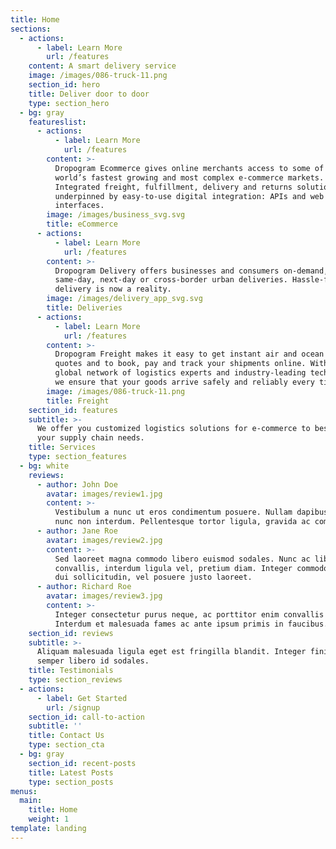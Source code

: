 ```yaml
---
title: Home
sections:
  - actions:
      - label: Learn More
        url: /features
    content: A smart delivery service
    image: /images/086-truck-11.png
    section_id: hero
    title: Deliver door to door
    type: section_hero
  - bg: gray
    featureslist:
      - actions:
          - label: Learn More
            url: /features
        content: >-
          Dropogram Ecommerce gives online merchants access to some of the
          world’s fastest growing and most complex e-commerce markets.
          Integrated freight, fulfillment, delivery and returns solutions,
          underpinned by easy-to-use digital integration: APIs and web
          interfaces.
        image: /images/business_svg.svg
        title: eCommerce
      - actions:
          - label: Learn More
            url: /features
        content: >-
          Dropogram Delivery offers businesses and consumers on-demand,
          same-day, next-day or cross-border urban deliveries. Hassle-free
          delivery is now a reality.
        image: /images/delivery_app_svg.svg
        title: Deliveries
      - actions:
          - label: Learn More
            url: /features
        content: >-
          Dropogram Freight makes it easy to get instant air and ocean freight
          quotes and to book, pay and track your shipments online. With our
          global network of logistics experts and industry-leading technology,
          we ensure that your goods arrive safely and reliably every time.
        image: /images/086-truck-11.png
        title: Freight
    section_id: features
    subtitle: >-
      We offer you customized logistics solutions for e-commerce to best suit
      your supply chain needs.
    title: Services
    type: section_features
  - bg: white
    reviews:
      - author: John Doe
        avatar: images/review1.jpg
        content: >-
          Vestibulum a nunc ut eros condimentum posuere. Nullam dapibus quis
          nunc non interdum. Pellentesque tortor ligula, gravida ac commodo eu.
      - author: Jane Roe
        avatar: images/review2.jpg
        content: >-
          Sed laoreet magna commodo libero euismod sodales. Nunc ac libero
          convallis, interdum ligula vel, pretium diam. Integer commodo sem at
          dui sollicitudin, vel posuere justo laoreet.
      - author: Richard Roe
        avatar: images/review3.jpg
        content: >-
          Integer consectetur purus neque, ac porttitor enim convallis vitae.
          Interdum et malesuada fames ac ante ipsum primis in faucibus.
    section_id: reviews
    subtitle: >-
      Aliquam malesuada ligula eget est fringilla blandit. Integer finibus
      semper libero id sodales. 
    title: Testimonials
    type: section_reviews
  - actions:
      - label: Get Started
        url: /signup
    section_id: call-to-action
    subtitle: ''
    title: Contact Us
    type: section_cta
  - bg: gray
    section_id: recent-posts
    title: Latest Posts
    type: section_posts
menus:
  main:
    title: Home
    weight: 1
template: landing
---
```

